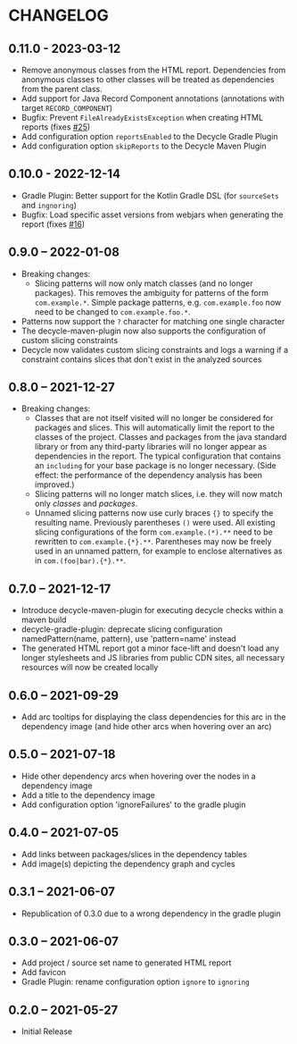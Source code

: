 # CHANGELOG

## 0.11.0 - 2023-03-12
   - Remove anonymous classes from the HTML report. Dependencies from anonymous classes to other classes will be treated
     as dependencies from the parent class.
   - Add support for Java Record Component annotations (annotations with target `RECORD_COMPONENT`)
   - Bugfix: Prevent `FileAlreadyExistsException` when creating HTML reports 
     (fixes [#25](https://github.com/obecker/decycle/issues/25))
   - Add configuration option `reportsEnabled` to the Decycle Gradle Plugin
   - Add configuration option `skipReports` to the Decycle Maven Plugin

## 0.10.0 - 2022-12-14
   - Gradle Plugin: Better support for the Kotlin Gradle DSL (for `sourceSets` and `ingnoring`)
   - Bugfix: Load specific asset versions from webjars when generating the report
     (fixes [#16](https://github.com/obecker/decycle/issues/16))

## 0.9.0 – 2022-01-08
   - Breaking changes:
     - Slicing patterns will now only match classes (and no longer packages).
       This removes the ambiguity for patterns of the form `com.example.*`.
       Simple package patterns, e.g. `com.example.foo` now need to be changed to `com.example.foo.*`.
   - Patterns now support the `?` character for matching one single character
   - The decycle-maven-plugin now also supports the configuration of custom slicing constraints
   - Decycle now validates custom slicing constraints and logs a warning if a constraint contains slices that don't
     exist in the analyzed sources

## 0.8.0 – 2021-12-27
   - Breaking changes: 
     - Classes that are not itself visited will no longer be considered for packages and slices.
       This will automatically limit the report to the classes of the project. Classes and packages from the java
       standard library or from any third-party libraries will no longer appear as dependencies in the report.
       The typical configuration that contains an `including` for your base package is no longer necessary.
       (Side effect: the performance of the dependency analysis has been improved.) 
     - Slicing patterns will no longer match slices, i.e. they will now match only *classes* and *packages*.
     - Unnamed slicing patterns now use curly braces `{}` to specify the resulting name.
       Previously parentheses `()` were used. All existing slicing configurations of the form
       `com.example.(*).**` need to be rewritten to `com.example.{*}.**`. Parentheses may now be freely used in
       an unnamed pattern, for example to enclose alternatives as in `com.(foo|bar).{*}.**`.

## 0.7.0 – 2021-12-17
   - Introduce decycle-maven-plugin for executing decycle checks within a maven build
   - decycle-gradle-plugin: deprecate slicing configuration namedPattern(name, pattern),
     use 'pattern=name' instead
   - The generated HTML report got a minor face-lift and doesn't load any longer stylesheets and JS libraries from 
     public CDN sites, all necessary resources will now be created locally

## 0.6.0 – 2021-09-29
   - Add arc tooltips for displaying the class dependencies for this arc in the dependency image
     (and hide other arcs when hovering over an arc)

## 0.5.0 – 2021-07-18
   - Hide other dependency arcs when hovering over the nodes in a dependency image
   - Add a title to the dependency image  
   - Add configuration option 'ignoreFailures' to the gradle plugin

## 0.4.0 – 2021-07-05
   - Add links between packages/slices in the dependency tables
   - Add image(s) depicting the dependency graph and cycles

## 0.3.1 – 2021-06-07
   - Republication of 0.3.0 due to a wrong dependency in the gradle plugin 

## 0.3.0 – 2021-06-07
   - Add project / source set name to generated HTML report
   - Add favicon
   - Gradle Plugin: rename configuration option `ignore` to `ignoring` 

## 0.2.0 – 2021-05-27
 - Initial Release
